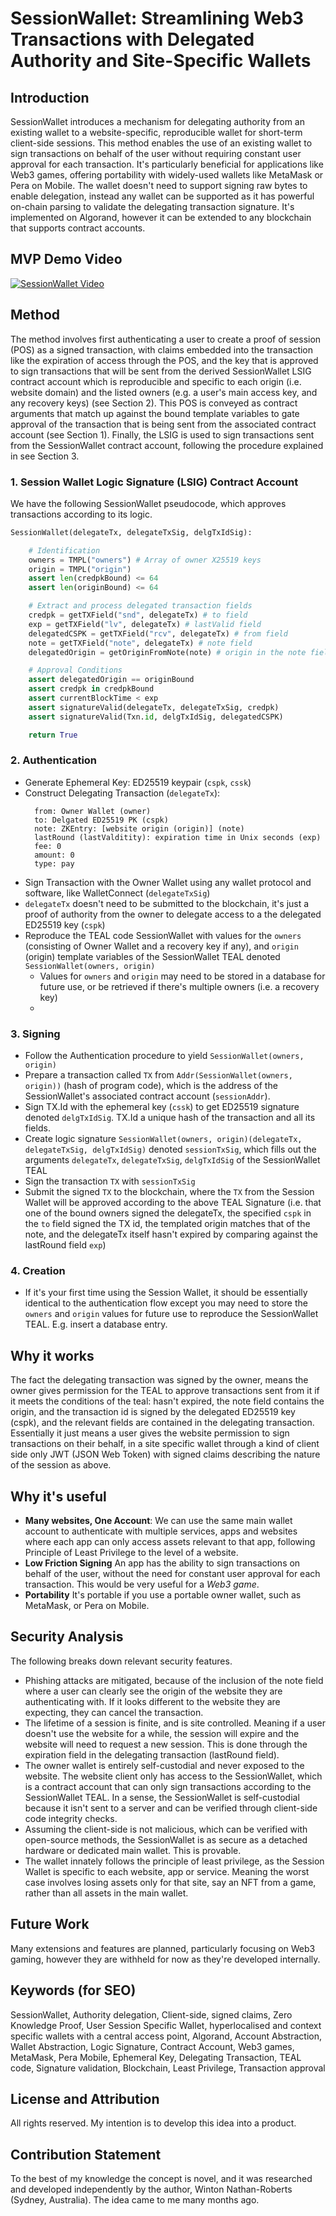 # SessionWallet: Streamlining Web3 Transactions with Delegated Authority and Site-Specific Wallets

## Introduction

SessionWallet introduces a mechanism for delegating authority from an existing wallet to a website-specific, reproducible wallet for short-term client-side sessions. This method enables the use of an existing wallet to sign transactions on behalf of the user without requiring constant user approval for each transaction. It's particularly beneficial for applications like Web3 games, offering portability with widely-used wallets like MetaMask or Pera on Mobile. The wallet doesn't need to support signing raw bytes to enable delegation, instead any wallet can be supported as it has powerful on-chain parsing to validate the delegating transaction signature. It's implemented on Algorand, however it can be extended to any blockchain that supports contract accounts.


## MVP Demo Video

[![SessionWallet Video](https://img.youtube.com/vi/66N7bFn19Ck/0.jpg)](https://www.youtube.com/watch?v=66N7bFn19Ck)

## Method

The method involves first authenticating a user to create a proof of session (POS) as a signed transaction, with claims embedded into the transaction like the expiration of access through the POS, and the key that is approved to sign transactions that will be sent from the derived SessionWallet LSIG contract account which is reproducible and specific to each origin (i.e. website domain) and the listed owners (e.g. a user's main access key, and any recovery keys) (see Section 2). This POS is conveyed as contract arguments that match up against the bound template variables to gate approval of the transaction that is being sent from the associated contract account (see Section 1). Finally, the LSIG is used to sign transactions sent from the SessionWallet contract account, following the procedure explained in see Section 3.

### 1. Session Wallet Logic Signature (LSIG) Contract Account

We have the following SessionWallet pseudocode, which approves transactions according to its logic.

```python
SessionWallet(delegateTx, delegateTxSig, delgTxIdSig):

    # Identification
    owners = TMPL("owners") # Array of owner X25519 keys
    origin = TMPL("origin")
    assert len(credpkBound) <= 64
    assert len(originBound) <= 64

    # Extract and process delegated transaction fields
    credpk = getTXField("snd", delegateTx) # to field
    exp = getTXField("lv", delegateTx) # lastValid field
    delegatedCSPK = getTXField("rcv", delegateTx) # from field
    note = getTXField("note", delegateTx) # note field
    delegatedOrigin = getOriginFromNote(note) # origin in the note field

    # Approval Conditions
    assert delegatedOrigin == originBound
    assert credpk in credpkBound
    assert currentBlockTime < exp
    assert signatureValid(delegateTx, delegateTxSig, credpk)
    assert signatureValid(Txn.id, delgTxIdSig, delegatedCSPK)

    return True
```

### 2. Authentication

- Generate Ephemeral Key: ED25519 keypair (`cspk`, `cssk`)
- Construct Delegating Transaction (`delegateTx`):
  ```
    from: Owner Wallet (owner)
    to: Delgated ED25519 PK (cspk)
    note: ZKEntry: [website origin (origin)] (note)
    lastRound (lastValditity): expiration time in Unix seconds (exp)
    fee: 0
    amount: 0
    type: pay
  ```
- Sign Transaction with the Owner Wallet using any wallet protocol and software, like WalletConnect (`delegateTxSig`)
- `delegateTx` doesn't need to be submitted to the blockchain, it's just a proof of authority from the owner to delegate access to a the delegated ED25519 key (`cspk`)
- Reproduce the TEAL code SessionWallet with values for the `owners` (consisting of Owner Wallet and a recovery key if any), and `origin` (origin) template variables of the SessionWallet TEAL denoted `SessionWallet(owners, origin)`
  - Values for `owners` and `origin` may need to be stored in a database for future use, or be retrieved if there's multiple owners (i.e. a recovery key)
  - 
### 3. Signing

- Follow the Authentication procedure to yield `SessionWallet(owners, origin)`
- Prepare a transaction called `TX` from `Addr(SessionWallet(owners, origin))` (hash of program code), which is the address of the SessionWallet's associated contract account (`sessionAddr`). 
- Sign TX.Id with the ephemeral key (`cssk`) to get ED25519 signature denoted `delgTxIdSig`. TX.Id a unique hash of the transaction and all its fields.
- Create logic signature `SessionWallet(owners, origin)(delegateTx, delegateTxSig, delgTxIdSig)` denoted `sessionTxSig`, which fills out the arguments `delegateTx`, `delegateTxSig`, `delgTxIdSig` of the SessionWallet TEAL
- Sign the transaction `TX` with `sessionTxSig`
- Submit the signed `TX` to the blockchain, where the `TX` from the Session Wallet will be approved according to the above TEAL Signature (i.e. that one of the bound owners signed the delegateTx, the specified `cspk` in the `to` field signed the TX id, the templated origin matches that of the note, and the delegateTx itself hasn't expired by comparing against the lastRound field `exp`)

### 4. Creation

- If it's your first time using the Session Wallet, it should be essentially identical to the authentication flow except you may need to store the `owners` and `origin` values for future use to reproduce the SessionWallet TEAL. E.g. insert a database entry.

## Why it works

The fact the delegating transaction was signed by the owner, means the owner gives permission for the TEAL to approve transactions sent from it if it meets the conditions of the teal: hasn't expired, the note field contains the origin, and the transaction id is signed by the delegated ED25519 key (cspk), and the relevant fields are contained in the delegating transaction. Essentially it just means a user gives the website permission to sign transactions on their behalf, in a site specific wallet through a kind of client side only JWT (JSON Web Token) with signed claims describing the nature of the session as above.

## Why it's useful

- **Many websites, One Account**: We can use the same main wallet account to authenticate with multiple services, apps and websites where each app can only access assets relevant to that app, following Principle of Least Privilege to the level of a website.
- **Low Friction Signing** An app has the ability to sign transactions on behalf of the user, without the need for constant user approval for each transaction. This would be very useful for a *Web3 game*.
- **Portability** It's portable if you use a portable owner wallet, such as MetaMask, or Pera on Mobile.

## Security Analysis

The following breaks down relevant security features.

- Phishing attacks are mitigated, because of the inclusion of the note field where a user can clearly see the origin of the website they are authenticating with. If it looks different to the website they are expecting, they can cancel the transaction.
- The lifetime of a session is finite, and is site controlled. Meaning if a user doesn't use the website for a while, the session will expire and the website will need to request a new session. This is done through the expiration field in the delegating transaction (lastRound field).
- The owner wallet is entirely self-custodial and never exposed to the website. The website client only has access to the SessionWallet, which is a contract account that can only sign transactions according to the SessionWallet TEAL. In a sense, the SessionWallet is self-custodial because it isn't sent to a server and can be verified through client-side code integrity checks.
- Assuming the client-side is not malicious, which can be verified with open-source methods, the SessionWallet is as secure as a detached hardware or dedicated main wallet. This is provable.
- The wallet innately follows the principle of least privilege, as the Session Wallet is specific to each website, app or service. Meaning the worst case involves losing assets only for that site, say an NFT from a game, rather than all assets in the main wallet.

## Future Work

Many extensions and features are planned, particularly focusing on Web3 gaming, however they are withheld for now as they're developed internally.

## Keywords (for SEO)

SessionWallet, Authority delegation, Client-side, signed claims, Zero Knowledge Proof, User Session Specific Wallet, hyperlocalised and context specific wallets with a central access point, Algorand, Account Abstraction, Wallet Abstraction, Logic Signature, Contract Account, Web3 games, MetaMask, Pera Mobile, Ephemeral Key, Delegating Transaction, TEAL code, Signature validation, Blockchain, Least Privilege, Transaction approval


## License and Attribution

All rights reserved. My intention is to develop this idea into a product.

## Contribution Statement

To the best of my knowledge the concept is novel, and it was researched and developed independently by the author, Winton Nathan-Roberts (Sydney, Australia). The idea came to me many months ago.
